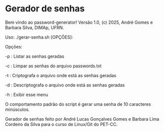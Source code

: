 # Gerador de senhas

Bem vindo ao password-generator! Versão 1.0, (c) 2025, André Gomes e Barbara Silva, DIMAp, UFRN.

Uso: ./gerar-senha.sh [OPÇÕES]:

Opções:

-p : Listar as senhas geradas

-c : Limpar as senhas do arquivo passwords.txt

-t : Criptografa o arquivo onde está as senhas geradas

-d : Descriptografa o arquivo onde está as senhas geradas

-h : Exibir esse menu

O comportamento padrão do script é gerar uma senha de 10 caracteres minúsculos.

Gerador de senhas feito por André Lucas Gonçalves Gomes e Barbara Lima Cordeiro da Silva para o curso de Linux/Git do PET-CC.


